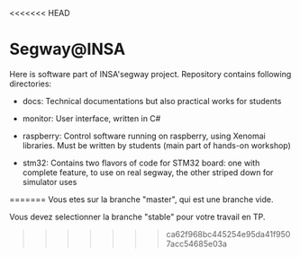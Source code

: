 <<<<<<< HEAD
# Segway@INSA
Here is software part of INSA'segway project. Repository contains following directories:

* docs:
  Technical documentations but also practical works for students

* monitor:
  User interface, written in C#

* raspberry:
  Control software running on raspberry, using Xenomai libraries. Must be written by students (main part of hands-on workshop)

* stm32:
  Contains two flavors of code for STM32 board: one with complete feature, to use on real segway, the other striped down for simulator uses

=======
Vous etes sur la branche "master", qui est une branche vide.

Vous devez selectionner la branche "stable" pour votre travail en TP.
>>>>>>> ca62f968bc445254e95da41f9507acc54685e03a

